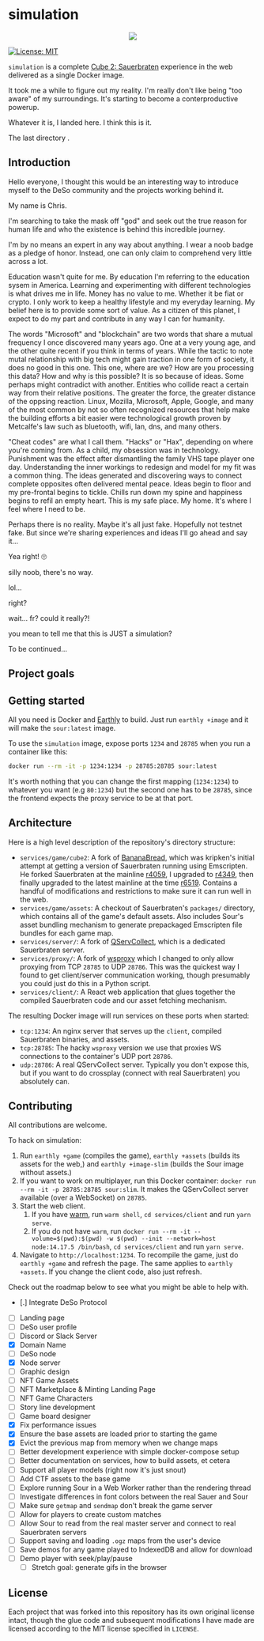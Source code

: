 # simulation
<p align="center">
  <img src="gh-assets/header.gif">
</p>

[![License:
MIT](https://img.shields.io/badge/License-MIT-yellow.svg)](https://opensource.org/licenses/MIT)

`simulation` is a complete [Cube 2: Sauerbraten](http://sauerbraten.org/) experience in the web delivered as a single Docker image.


It took me a while to figure out my reality. I'm really don't like being "too aware" of my surroundings.  It's starting to become a conterproductive powerup.  

Whatever it is, I landed here. I think this is it.

The last directory  .

## Introduction

Hello everyone, I thought this would be an interesting way to introduce myself to the DeSo community and the projects working behind it.

My name is Chris. 

I'm searching to take the mask off "god" and seek out the true reason for human life and who the existence is behind this incredible journey.

I'm by no means an expert in any way about anything.  I wear a noob badge as a pledge of honor.  Instead, one can only claim to comprehend very little across a lot. 

Education wasn't quite for me.  By education I'm referring to the education sysem in America.  Learning and experimenting with different technologies is what drives me in life.  Money has no value to me.  Whether it be fiat or crypto.  I only work to keep a healthy lifestyle and my everyday learning.  My belief here is to provide some sort of value.  As a citizen of this planet, I expect to do my part and contribute in any way I can for humanity.

The words "Microsoft" and "blockchain" are two words that share a mutual frequency I once discovered many years ago.  One at a very young age, and the other quite recent if you think in terms of years.  While the tactic to note mutal relationship with big tech might gain traction in one form of society, it does no good in this one.  This one, where are we? How are you processing this data?  How and why is this possible?  It is so because of ideas.  Some perhaps might contradict with another.  Entities who collide react a certain way from their relative positions.  The greater the force, the greater distance of the oppsing reaction.  Linux, Mozilla, Microsoft, Apple, Google, and many of the most common by not so often recognized resources that help make the building efforts a bit easier were technological growth proven by Metcalfe's law such as bluetooth, wifi, lan, dns, and many others.

"Cheat codes" are what I call them.  "Hacks" or "Hax", depending on where you're coming from.  As a child, my obsession was in technology.  Punishment was the effect after dismantling the family VHS tape player one day.  Understanding the inner workings to redesign and model for my fit was a common thing.  The ideas generated and discovering ways to connect complete opposites often delivered mental peace.  Ideas begin to floor and my pre-frontal begins to tickle.  Chills run down my spine and happiness begins to refil an empty heart.  This is my safe place.  My home.  It's where I feel where I need to be.

Perhaps there is no reality.  Maybe it's all just fake.  Hopefully not testnet fake.  But since we're sharing experiences and ideas I'll go ahead and say it...



Yea right! 🙄

silly noob, there's no way. 

lol...

right?

wait...
fr?
could it really?!

you mean to tell me that this is JUST a simulation?





To be continued...


## Project goals

## Getting started

All you need is Docker and [Earthly](https://earthly.dev/) to build. Just run `earthly +image` and it will make the `sour:latest` image.

To use the `simulation` image, expose ports `1234` and `28785` when you run a container like this:

```bash
docker run --rm -it -p 1234:1234 -p 28785:28785 sour:latest
```

It's worth nothing that you can change the first mapping (`1234:1234`) to whatever you want (e.g `80:1234`) but the second one has to be `28785`, since the frontend expects the proxy service to be at that port.

## Architecture

Here is a high level description of the repository's directory structure:
* `services/game/cube2`: A fork of [BananaBread](https://github.com/kripken/BananaBread), which was kripken's initial attempt at getting a version of Sauerbraten running using Emscripten. He forked Sauerbraten at the mainline [r4059](https://sourceforge.net/p/sauerbraten/code/4059), I upgraded to [r4349](https://sourceforge.net/p/sauerbraten/code/4349), then finally upgraded to the latest mainline at the time [r6519](https://sourceforge.net/p/sauerbraten/code/6519). Contains a handful of modifications and restrictions to make sure it can run well in the web.
* `services/game/assets`: A checkout of Sauerbraten's `packages/` directory, which contains all of the game's default assets. Also includes Sour's asset bundling mechanism to generate prepackaged Emscripten file bundles for each game map.
* `services/server/`: A fork of [QServCollect](https://github.com/deathstar/QServCollect), which is a dedicated Sauerbraten server.
* `services/proxy/`: A fork of [wsproxy](https://github.com/FWGS/wsproxy) which I changed to only allow proxying from TCP `28785` to UDP `28786`. This was the quickest way I found to get client/server communication working, though presumably you could just do this in a Python script.
* `services/client/`: A React web application that glues together the compiled Sauerbraten code and our asset fetching mechanism.

The resulting Docker image will run services on these ports when started:
* `tcp:1234`: An nginx server that serves up the `client`, compiled Sauerbraten binaries, and assets.
* `tcp:28785`: The hacky `wsproxy` version we use that proxies WS connections to the container's UDP port `28786`.
* `udp:28786`: A real QServCollect server. Typically you don't expose this, but if you want to do crossplay (connect with real Sauerbraten) you absolutely can.

## Contributing

All contributions are welcome.

To hack on simulation:
1. Run `earthly +game` (compiles the game), `earthly +assets` (builds its assets for the web,) and `earthly +image-slim` (builds the Sour image without assets.)
2. If you want to work on multiplayer, run this Docker container: `docker run --rm -it -p 28785:28785 sour:slim`. It makes the QServCollect server available (over a WebSocket) on `28785`.
3. Start the web client.
    1. If you have [warm](https://github.com/cfoust/warm/blob/master/warm), run `warm shell`, `cd services/client` and run `yarn serve`.
    2. If you do not have `warm`, run `docker run --rm -it --volume=$(pwd):$(pwd) -w $(pwd) --init --network=host node:14.17.5 /bin/bash`, `cd services/client` and run `yarn serve`.
4. Navigate to `http://localhost:1234`. To recompile the game, just do `earthly +game` and refresh the page. The same applies to `earthly +assets`. If you change the client code, also just refresh.

Check out the roadmap below to see what you might be able to help with.
* [.] Integrate DeSo Protocol
* [ ] Landing page
* [ ] DeSo user profile
* [ ] Discord or Slack Server
* [X] Domain Name
* [ ] DeSo node
* [X] Node server
* [ ] Graphic design
* [ ] NFT Game Assets
* [ ] NFT Marketplace & Minting Landing Page
* [ ] NFT Game Characters
* [ ] Story line development
* [ ] Game board designer
* [X] Fix performance issues
* [X] Ensure the base assets are loaded prior to starting the game
* [X] Evict the previous map from memory when we change maps
* [ ] Better development experience with simple docker-compose setup
* [ ] Better documentation on services, how to build assets, et cetera
* [ ] Support all player models (right now it's just snout)
* [ ] Add CTF assets to the base game
* [ ] Explore running Sour in a Web Worker rather than the rendering thread
* [ ] Investigate differences in font colors between the real Sauer and Sour
* [ ] Make sure `getmap` and `sendmap` don't break the game server
* [ ] Allow for players to create custom matches
* [ ] Allow Sour to read from the real master server and connect to real Sauerbraten servers
* [ ] Support saving and loading `.ogz` maps from the user's device
* [ ] Save demos for any game played to IndexedDB and allow for download
* [ ] Demo player with seek/play/pause
  * [ ] Stretch goal: generate gifs in the browser

## License

Each project that was forked into this repository has its own original license intact, though the glue code and subsequent modifications I have made are licensed according to the MIT license specified in `LICENSE`.
